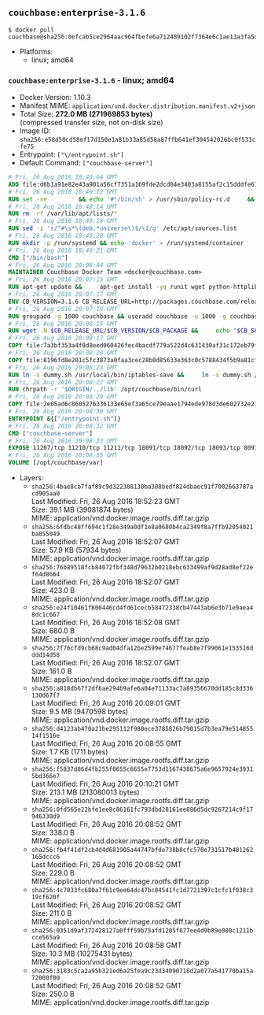 ## `couchbase:enterprise-3.1.6`

```console
$ docker pull couchbase@sha256:0efcab5ce2964aac964fbefe6a712489102f7364e6c1ae13a3fa5d53a55fd0c7
```

-	Platforms:
	-	linux; amd64

### `couchbase:enterprise-3.1.6` - linux; amd64

-	Docker Version: 1.10.3
-	Manifest MIME: `application/vnd.docker.distribution.manifest.v2+json`
-	Total Size: **272.0 MB (271969853 bytes)**  
	(compressed transfer size, not on-disk size)
-	Image ID: `sha256:e58d50cd58ef17d150e1a81b33a85d58a87ffb641ef304542026bc0f531cfe75`
-	Entrypoint: `["\/entrypoint.sh"]`
-	Default Command: `["couchbase-server"]`

```dockerfile
# Fri, 26 Aug 2016 18:49:04 GMT
ADD file:d6b1a91e82e43a901a56cf7351a169fde2dcd04e3403a8155af2c15dddfe61ab in /
# Fri, 26 Aug 2016 18:49:12 GMT
RUN set -xe 		&& echo '#!/bin/sh' > /usr/sbin/policy-rc.d 	&& echo 'exit 101' >> /usr/sbin/policy-rc.d 	&& chmod +x /usr/sbin/policy-rc.d 		&& dpkg-divert --local --rename --add /sbin/initctl 	&& cp -a /usr/sbin/policy-rc.d /sbin/initctl 	&& sed -i 's/^exit.*/exit 0/' /sbin/initctl 		&& echo 'force-unsafe-io' > /etc/dpkg/dpkg.cfg.d/docker-apt-speedup 		&& echo 'DPkg::Post-Invoke { "rm -f /var/cache/apt/archives/*.deb /var/cache/apt/archives/partial/*.deb /var/cache/apt/*.bin || true"; };' > /etc/apt/apt.conf.d/docker-clean 	&& echo 'APT::Update::Post-Invoke { "rm -f /var/cache/apt/archives/*.deb /var/cache/apt/archives/partial/*.deb /var/cache/apt/*.bin || true"; };' >> /etc/apt/apt.conf.d/docker-clean 	&& echo 'Dir::Cache::pkgcache ""; Dir::Cache::srcpkgcache "";' >> /etc/apt/apt.conf.d/docker-clean 		&& echo 'Acquire::Languages "none";' > /etc/apt/apt.conf.d/docker-no-languages 		&& echo 'Acquire::GzipIndexes "true"; Acquire::CompressionTypes::Order:: "gz";' > /etc/apt/apt.conf.d/docker-gzip-indexes 		&& echo 'Apt::AutoRemove::SuggestsImportant "false";' > /etc/apt/apt.conf.d/docker-autoremove-suggests
# Fri, 26 Aug 2016 18:49:14 GMT
RUN rm -rf /var/lib/apt/lists/*
# Fri, 26 Aug 2016 18:49:18 GMT
RUN sed -i 's/^#\s*\(deb.*universe\)$/\1/g' /etc/apt/sources.list
# Fri, 26 Aug 2016 18:49:20 GMT
RUN mkdir -p /run/systemd && echo 'docker' > /run/systemd/container
# Fri, 26 Aug 2016 18:49:21 GMT
CMD ["/bin/bash"]
# Fri, 26 Aug 2016 20:06:44 GMT
MAINTAINER Couchbase Docker Team <docker@couchbase.com>
# Fri, 26 Aug 2016 20:07:15 GMT
RUN apt-get update &&     apt-get install -yq runit wget python-httplib2 chrpath     lsof lshw sysstat net-tools numactl  &&     apt-get autoremove && apt-get clean &&     rm -rf /var/lib/apt/lists/* /tmp/* /var/tmp/*
# Fri, 26 Aug 2016 20:07:17 GMT
ENV CB_VERSION=3.1.6 CB_RELEASE_URL=http://packages.couchbase.com/releases CB_PACKAGE=couchbase-server-enterprise_3.1.6-ubuntu12.04_amd64.deb CB_SHA256=b13964639f2effcf7026834f0c023b43b22f44d12d7567712b5760bd1829ad6b PATH=/usr/local/sbin:/usr/local/bin:/usr/sbin:/usr/bin:/sbin:/bin:/opt/couchbase/bin:/opt/couchbase/bin/tools:/opt/couchbase/bin/install
# Fri, 26 Aug 2016 20:07:19 GMT
RUN groupadd -g 1000 couchbase && useradd couchbase -u 1000 -g couchbase -M
# Fri, 26 Aug 2016 20:08:15 GMT
RUN wget -N $CB_RELEASE_URL/$CB_VERSION/$CB_PACKAGE &&     echo "$CB_SHA256  $CB_PACKAGE" | sha256sum -c - &&     dpkg -i ./$CB_PACKAGE && rm -f ./$CB_PACKAGE
# Fri, 26 Aug 2016 20:08:17 GMT
COPY file:7a3bf353a4f0d8eed060426fec4bacdf779a522d4c631430af31c172eb79f95b in /etc/service/couchbase-server/run
# Fri, 26 Aug 2016 20:08:20 GMT
COPY file:8196fd8e201c5fc3873a0faa3cec28b0d85633e363c0c5788434f5b9a81cfa5b in /usr/local/bin/
# Fri, 26 Aug 2016 20:08:23 GMT
RUN ln -s dummy.sh /usr/local/bin/iptables-save &&     ln -s dummy.sh /usr/local/bin/lvdisplay &&     ln -s dummy.sh /usr/local/bin/vgdisplay &&     ln -s dummy.sh /usr/local/bin/pvdisplay
# Fri, 26 Aug 2016 20:08:27 GMT
RUN chrpath -r '$ORIGIN/../lib' /opt/couchbase/bin/curl
# Fri, 26 Aug 2016 20:08:29 GMT
COPY file:2e05ad6c8605276336133e65ef3a65ce79eaae1794ede978d3de602732e217ac in /
# Fri, 26 Aug 2016 20:08:30 GMT
ENTRYPOINT &{["/entrypoint.sh"]}
# Fri, 26 Aug 2016 20:08:32 GMT
CMD ["couchbase-server"]
# Fri, 26 Aug 2016 20:08:33 GMT
EXPOSE 11207/tcp 11210/tcp 11211/tcp 18091/tcp 18092/tcp 18093/tcp 8091/tcp 8092/tcp 8093/tcp 8094/tcp
# Fri, 26 Aug 2016 20:08:35 GMT
VOLUME [/opt/couchbase/var]
```

-	Layers:
	-	`sha256:4bae8cb7faf89c9d322388130ba308bedf824dbaec91f7002663787acd905aa0`  
		Last Modified: Fri, 26 Aug 2016 18:52:23 GMT  
		Size: 39.1 MB (39081874 bytes)  
		MIME: application/vnd.docker.image.rootfs.diff.tar.gzip
	-	`sha256:6fdbc48ff694c1f28e349a0df1e8a0680b4ca2349f8a7ffb92054021ba855049`  
		Last Modified: Fri, 26 Aug 2016 18:52:07 GMT  
		Size: 57.9 KB (57934 bytes)  
		MIME: application/vnd.docker.image.rootfs.diff.tar.gzip
	-	`sha256:76b89518fcb84072fbf348d79632b0218ebc633499af9d28ad8ef22ef64d8664`  
		Last Modified: Fri, 26 Aug 2016 18:52:07 GMT  
		Size: 423.0 B  
		MIME: application/vnd.docker.image.rootfs.diff.tar.gzip
	-	`sha256:e24f10461f800446cd4fd61cecb58472338cb47443ab6e3b71e9aea48dc1c667`  
		Last Modified: Fri, 26 Aug 2016 18:52:08 GMT  
		Size: 680.0 B  
		MIME: application/vnd.docker.image.rootfs.diff.tar.gzip
	-	`sha256:7f76cfd9cb68c9ad04dfa12be2599e74677feab8e7f99061e153516dddd14d58`  
		Last Modified: Fri, 26 Aug 2016 18:52:07 GMT  
		Size: 161.0 B  
		MIME: application/vnd.docker.image.rootfs.diff.tar.gzip
	-	`sha256:a818db67f2df6ae294b9afe6a04e71133ac7a89356670dd185c8d336130d67f7`  
		Last Modified: Fri, 26 Aug 2016 20:09:01 GMT  
		Size: 9.5 MB (9470598 bytes)  
		MIME: application/vnd.docker.image.rootfs.diff.tar.gzip
	-	`sha256:d4123ab470a21be295112f980ece3785826b79015d7b3ea79e51485514f1516e`  
		Last Modified: Fri, 26 Aug 2016 20:08:55 GMT  
		Size: 1.7 KB (1711 bytes)  
		MIME: application/vnd.docker.image.rootfs.diff.tar.gzip
	-	`sha256:f5837d86d4fb255f0655c6655e7753d1167438675a6e9657924e39315bd366e7`  
		Last Modified: Fri, 26 Aug 2016 20:10:21 GMT  
		Size: 213.1 MB (213080013 bytes)  
		MIME: application/vnd.docker.image.rootfs.diff.tar.gzip
	-	`sha256:0fd565e22bfe1ee8c86161fc793dbd28161ee886d5dc9267214c9f17946330d9`  
		Last Modified: Fri, 26 Aug 2016 20:08:52 GMT  
		Size: 338.0 B  
		MIME: application/vnd.docker.image.rootfs.diff.tar.gzip
	-	`sha256:fb4f41df2cb4d4d681905a44747bfde738b8cfc570e731517b481262165dccc6`  
		Last Modified: Fri, 26 Aug 2016 20:08:52 GMT  
		Size: 229.0 B  
		MIME: application/vnd.docker.image.rootfs.diff.tar.gzip
	-	`sha256:4c7033fc680a7f61c9ee64dc47bc04541fc1d7721397c1cfc1f038c319cf620f`  
		Last Modified: Fri, 26 Aug 2016 20:08:52 GMT  
		Size: 211.0 B  
		MIME: application/vnd.docker.image.rootfs.diff.tar.gzip
	-	`sha256:0351d9af372428127a0fff59b75afd1205f877ee4d9b89e080c1211bcce565a9`  
		Last Modified: Fri, 26 Aug 2016 20:08:58 GMT  
		Size: 10.3 MB (10275431 bytes)  
		MIME: application/vnd.docker.image.rootfs.diff.tar.gzip
	-	`sha256:3183c5ca2a95b321ed6a25fea9c23d34090718d2a077a541770ba15a72000f00`  
		Last Modified: Fri, 26 Aug 2016 20:08:52 GMT  
		Size: 250.0 B  
		MIME: application/vnd.docker.image.rootfs.diff.tar.gzip
